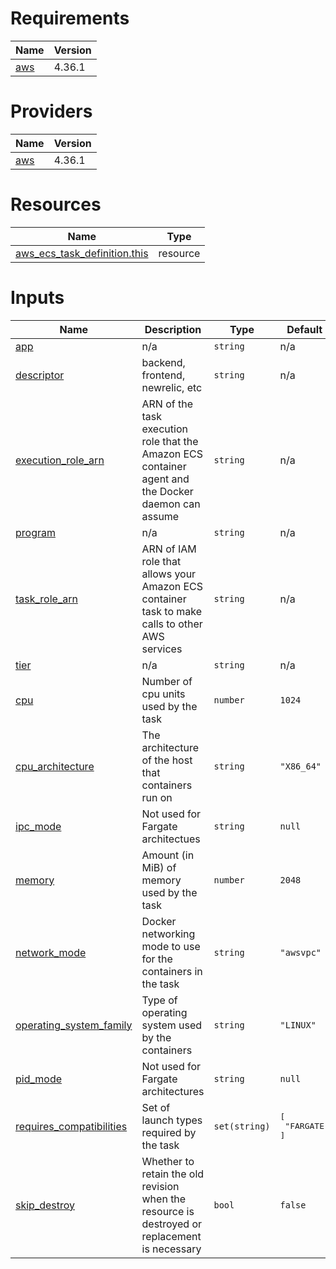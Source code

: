 <!-- BEGIN_TF_DOCS -->
# Requirements

| Name | Version |
|------|---------|
| <a name="requirement_aws"></a> [aws](#requirement\_aws) | 4.36.1 |

# Providers

| Name | Version |
|------|---------|
| <a name="provider_aws"></a> [aws](#provider\_aws) | 4.36.1 |

# Resources

| Name | Type |
|------|------|
| [aws_ecs_task_definition.this](https://registry.terraform.io/providers/hashicorp/aws/4.36.1/docs/resources/ecs_task_definition) | resource |

# Inputs

| Name | Description | Type | Default | Required |
|------|-------------|------|---------|:--------:|
| <a name="input_app"></a> [app](#input\_app) | n/a | `string` | n/a | yes |
| <a name="input_descriptor"></a> [descriptor](#input\_descriptor) | backend, frontend, newrelic, etc | `string` | n/a | yes |
| <a name="input_execution_role_arn"></a> [execution\_role\_arn](#input\_execution\_role\_arn) | ARN of the task execution role that the Amazon ECS container agent and the Docker daemon can assume | `string` | n/a | yes |
| <a name="input_program"></a> [program](#input\_program) | n/a | `string` | n/a | yes |
| <a name="input_task_role_arn"></a> [task\_role\_arn](#input\_task\_role\_arn) | ARN of IAM role that allows your Amazon ECS container task to make calls to other AWS services | `string` | n/a | yes |
| <a name="input_tier"></a> [tier](#input\_tier) | n/a | `string` | n/a | yes |
| <a name="input_cpu"></a> [cpu](#input\_cpu) | Number of cpu units used by the task | `number` | `1024` | no |
| <a name="input_cpu_architecture"></a> [cpu\_architecture](#input\_cpu\_architecture) | The architecture of the host that containers run on | `string` | `"X86_64"` | no |
| <a name="input_ipc_mode"></a> [ipc\_mode](#input\_ipc\_mode) | Not used for Fargate architectues | `string` | `null` | no |
| <a name="input_memory"></a> [memory](#input\_memory) | Amount (in MiB) of memory used by the task | `number` | `2048` | no |
| <a name="input_network_mode"></a> [network\_mode](#input\_network\_mode) | Docker networking mode to use for the containers in the task | `string` | `"awsvpc"` | no |
| <a name="input_operating_system_family"></a> [operating\_system\_family](#input\_operating\_system\_family) | Type of operating system used by the containers | `string` | `"LINUX"` | no |
| <a name="input_pid_mode"></a> [pid\_mode](#input\_pid\_mode) | Not used for Fargate architectures | `string` | `null` | no |
| <a name="input_requires_compatibilities"></a> [requires\_compatibilities](#input\_requires\_compatibilities) | Set of launch types required by the task | `set(string)` | <pre>[<br>  "FARGATE"<br>]</pre> | no |
| <a name="input_skip_destroy"></a> [skip\_destroy](#input\_skip\_destroy) | Whether to retain the old revision when the resource is destroyed or replacement is necessary | `bool` | `false` | no |
<!-- END_TF_DOCS -->